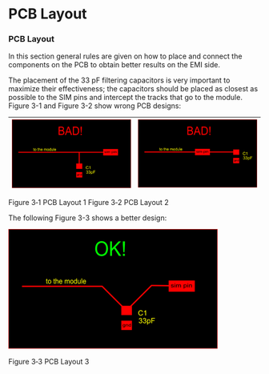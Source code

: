 # PCB Layout

### PCB Layout

In this section general rules are given on how to place and connect the components on the PCB to obtain better results on the EMI side.

The placement of the 33 pF filtering capacitors is very important to maximize their effectiveness; the capacitors should be placed as closest as possible to the SIM pins and intercept the tracks that go to the module. Figure 3-1 and Figure 3-2 show wrong PCB designs:

| ![](<../.gitbook/assets/0 (13)>) | ![](<../.gitbook/assets/1 (1)>) |
| -------------------------------- | ------------------------------- |

Figure 3‑1 PCB Layout 1 Figure 3‑2 PCB Layout 2

The following Figure 3-3 shows a better design:

![](<../.gitbook/assets/2 (9)>)

Figure 3‑3 PCB Layout 3
